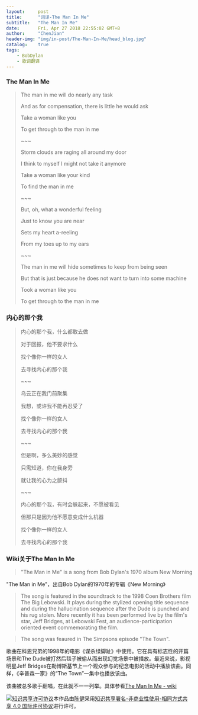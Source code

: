 ```yaml
---
layout:     post
title:      "词译-The Man In Me"
subtitle:   "The Man In Me"
date:       Fri, Apr 27 2018 22:55:02 GMT+8
author:     "ChenJian"
header-img: "img/in-post/The-Man-In-Me/head_blog.jpg"
catalog:    true
tags:
    - BobDylan
    - 歌词翻译
---
```


### The Man In Me

> The man in me will do nearly any task
>
> And as for compensation, there is little he would ask
>
> Take a woman like you
>
> To get through to the man in me
>
> \~~~
>
> Storm clouds are raging all around my door
>
> I think to myself I might not take it anymore
>
> Take a woman like your kind
>
> To find the man in me
>
> \~~~
>
> But, oh, what a wonderful feeling
>
> Just to know you are near
>
> Sets my heart a-reeling
>
> From my toes up to my ears
>
> \~~~
>
> The man in me will hide sometimes to keep from being seen
>
> But that is just because he does not want to turn into some machine
>
> Took a woman like you
>
> To get through to the man in me


### 内心的那个我

> 内心的那个我，什么都敢去做
> 
> 对于回报，他不要求什么
> 
> 找个像你一样的女人
> 
> 去寻找内心的那个我
> 
> \~~~
> 
> 乌云正在我门前聚集
> 
> 我想，或许我不能再忍受了
> 
> 找个像你一样的女人
> 
> 去寻找内心的那个我
> 
> \~~~
> 
> 但是啊，多么美妙的感觉
> 
> 只需知道，你在我身旁
> 
> 就让我的心为之颤抖
>
> \~~~
>
> 内心的那个我，有时会躲起来，不愿被看见
>
> 但那只是因为他不愿意变成什么机器
>
> 找个像你一样的女人
>
> 去寻找内心的那个我

### Wiki关于The Man In Me

> "The Man in Me" is a song from Bob Dylan's 1970 album New Morning

"The Man in Me"，出自Bob Dylan的1970年的专辑《New Morning》

> The song is featured in the soundtrack to the 1998 Coen Brothers film The Big Lebowski. It plays during the stylized opening title sequence and during the hallucination sequence after the Dude is punched and his rug stolen. More recently it has been performed live by the film's star, Jeff Bridges, at Lebowski Fest, an audience-participation oriented event commemorating the film.

> The song was feaured in The Simpsons episode "The Town".

歌曲在科恩兄弟的1998年的电影《谋杀绿脚趾》中使用。它在具有标志性的开篇场景和The Dude被打然后毯子被偷从而出现幻觉场景中被播放。最近来说，影视明星Jeff Bridges在勒博斯基节上一个观众参与的纪念电影的活动中播放该曲。同样，《辛普森一家》的“The Town”一集中也播放该曲。

该曲被总多歌手翻唱，在此就不一一列举。具体参看[The Man In Me - wiki](https://en.wikipedia.org/wiki/The_Man_in_Me)


<a rel="license" href="http://creativecommons.org/licenses/by-nc-sa/4.0/"><img alt="知识共享许可协议" style="border-width:0" src="https://i.creativecommons.org/l/by-nc-sa/4.0/88x31.png" /></a>本作品由<a xmlns:cc="http://creativecommons.org/ns#" href="https://o-my-chenjian.com/2018/04/27/The-Man-In-Me/" property="cc:attributionName" rel="cc:attributionURL">陈健</a>采用<a rel="license" href="http://creativecommons.org/licenses/by-nc-sa/4.0/">知识共享署名-非商业性使用-相同方式共享 4.0 国际许可协议</a>进行许可。
